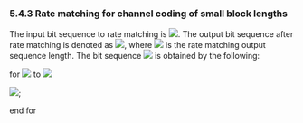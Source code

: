 ### 5.4.3 Rate matching for channel coding of small block lengths

The input bit sequence to rate matching is ![](media/image97.wmf). The
output bit sequence after rate matching is denoted as
![](media/image252.wmf), where ![](media/image284.wmf) is the rate
matching output sequence length. The bit sequence
![](media/image252.wmf) is obtained by the following:

for ![](media/image288.wmf) to ![](media/image289.wmf)

![](media/image370.wmf);

end for
